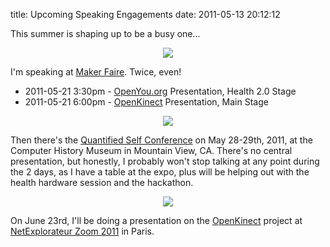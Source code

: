 title: Upcoming Speaking Engagements
date: 2011-05-13 20:12:12


This summer is shaping up to be a busy one...

<CENTER><A HREF='http://makerfaire.com'><IMG SRC='http://images.nonpolynomial.com/openyou.org/blog/makerfaire.gif' /></A></CENTER>

I'm speaking at [Maker Faire][1]. Twice, even!

- 2011-05-21 3:30pm - [OpenYou.org][5] Presentation, Health 2.0 Stage
- 2011-05-21 6:00pm - [OpenKinect][3] Presentation, Main Stage

<CENTER><A HREF='http://quantifiedself.com/conference/'><IMG SRC='http://images.nonpolynomial.com/openyou.org/blog/qs_conf.png' /></A></CENTER>

Then there's the [Quantified Self Conference][2] on May 28-29th,
2011, at the Computer History Museum in Mountain View, CA. There's no
central presentation, but honestly, I probably won't stop talking at
any point during the 2 days, as I have a table at the expo, plus will
be helping out with the health hardware session and the hackathon.

<CENTER><A HREF='http://en.www.netexplorateur.org/'><IMG SRC='http://images.nonpolynomial.com/nonpolynomial.com/blog/netexplore_zoom.jpg' /></A></CENTER>

On June 23rd, I'll be doing a presentation on the [OpenKinect][3]
project at [NetExplorateur Zoom 2011][4] in Paris.

[1]: http://www.makerfaire.com
[2]: http://quantifiedself.com/conference
[3]: http://www.openkinect.org
[4]: http://en.www.netexplorateur.org/
[5]: http://www.openyou.org
